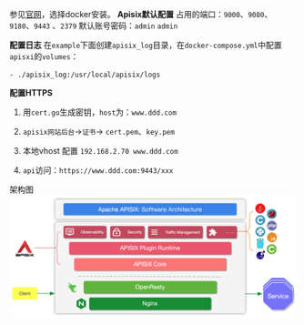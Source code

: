参见[官网](https://apisix.apache.org/zh/docs/apisix/installation-guide/)，选择docker安装。
**Apisix默认配置**
占用的端口：`9000`、`9080`、`9180`、`9443` 、`2379`
默认账号密码：`admin` `admin`

**配置日志**
在`example`下面创建`apisix_log`目录，在`docker-compose.yml`中配置`apisxi`的`volumes`：
```
- ./apisix_log:/usr/local/apisix/logs
```

**配置HTTPS**
1. 用`cert.go`生成密钥，`host`为：`www.ddd.com`
2. `apisix网站后台`->`证书`-> `cert.pem`、`key.pem`
3. 本地vhost 配置 `192.168.2.70 www.ddd.com`

4. `api`访问：`https://www.ddd.com:9443/xxx`

架构图
![](../images/flow-software-architecture.png)